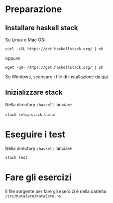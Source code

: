 # Preparazione
## Installare haskell stack
Su Linux e Mac OS:

`curl -sSL https://get.haskellstack.org/ | sh`

oppure

`wget -qO- https://get.haskellstack.org/ | sh`

Su Windows, scaricare i file di installazione da [qui](https://docs.haskellstack.org/en/stable/install_and_upgrade/#windows)

## Inizializzare stack
Nella directory `/haskell` lanciare

`stack setup`
`stack build`

# Eseguire i test
Nella directory `/haskell` lanciare

`stack test`

# Fare gli esercizi
Il file sorgente per fare gli esercizi è nella cartella `/src/KataZero/KataZero.hs`
